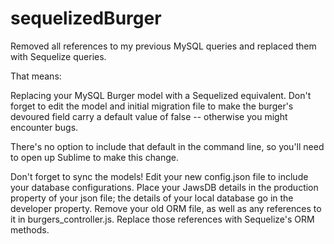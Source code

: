 # sequelizedBurger

Removed all references to my previous MySQL queries and replaced them with Sequelize queries.

That means:


Replacing your MySQL Burger model with a Sequelized equivalent.
Don't forget to edit the model and initial migration file to make the burger's devoured field carry a default value of false -- otherwise you might encounter bugs.


There's no option to include that default in the command line, so you'll need to open up Sublime to make this change. 


Don't forget to sync the models!
Edit your new config.json file to include your database configurations. Place your JawsDB details in the production property of your json file; the details of your local database go in the developer property.
Remove your old ORM file, as well as any references to it in burgers_controller.js. Replace those references with Sequelize's ORM methods.
